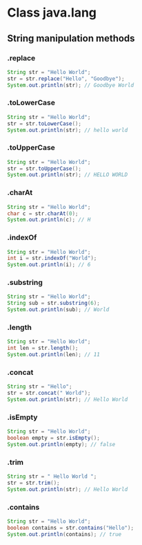 # Class java.lang

## String manipulation methods

### .replace

```java
String str = "Hello World";
str = str.replace("Hello", "Goodbye");
System.out.println(str); // Goodbye World
```
### .toLowerCase

```java
String str = "Hello World";
str = str.toLowerCase();
System.out.println(str); // hello world
```
### .toUpperCase

```java
String str = "Hello World";
str = str.toUpperCase();
System.out.println(str); // HELLO WORLD
```
### .charAt

```java
String str = "Hello World";
char c = str.charAt(0);
System.out.println(c); // H
```

### .indexOf

```java
String str = "Hello World";
int i = str.indexOf("World");
System.out.println(i); // 6
```

### .substring

```java
String str = "Hello World";
String sub = str.substring(6);
System.out.println(sub); // World
```

### .length

```java
String str = "Hello World";
int len = str.length();
System.out.println(len); // 11
```

### .concat

```java
String str = "Hello";
str = str.concat(" World");
System.out.println(str); // Hello World
```

### .isEmpty

```java
String str = "Hello World";
boolean empty = str.isEmpty();
System.out.println(empty); // false
```

### .trim

```java
String str = " Hello World ";
str = str.trim();
System.out.println(str); // Hello World
```

### .contains

```java
String str = "Hello World";
boolean contains = str.contains("Hello");
System.out.println(contains); // true
```
